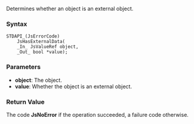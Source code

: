 Determines whether an object is an external object. 
### Syntax 
```
STDAPI_(JsErrorCode)
    JsHasExternalData(
    _In_ JsValueRef object,
    _Out_ bool *value);
```
### Parameters 
* __object__: The object.
* __value__: Whether the object is an external object.

### Return Value 
The code **JsNoError** if the operation succeeded, a failure code otherwise.
